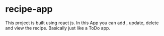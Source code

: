 # recipe-app
This project is built using react js. In this App you can add , update, delete and view the recipe. Basically just like a ToDo app.
